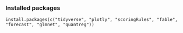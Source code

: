 ### Installed packages

```{r}
install.packages(c("tidyverse", "plotly", "scoringRules", "fable", "forecast", "glmnet", "quantreg"))
```